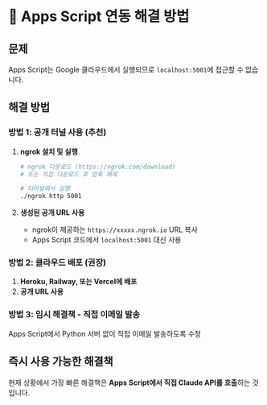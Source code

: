 # 🚀 Apps Script 연동 해결 방법

## 문제
Apps Script는 Google 클라우드에서 실행되므로 `localhost:5001`에 접근할 수 없습니다.

## 해결 방법

### 방법 1: 공개 터널 사용 (추천)
1. **ngrok 설치 및 실행**
   ```bash
   # ngrok 다운로드 (https://ngrok.com/download)
   # 또는 직접 다운로드 후 압축 해제
   
   # 터미널에서 실행
   ./ngrok http 5001
   ```

2. **생성된 공개 URL 사용**
   - ngrok이 제공하는 `https://xxxxx.ngrok.io` URL 복사
   - Apps Script 코드에서 `localhost:5001` 대신 사용

### 방법 2: 클라우드 배포 (권장)
1. **Heroku, Railway, 또는 Vercel에 배포**
2. **공개 URL 사용**

### 방법 3: 임시 해결책 - 직접 이메일 발송
Apps Script에서 Python 서버 없이 직접 이메일 발송하도록 수정

## 즉시 사용 가능한 해결책

현재 상황에서 가장 빠른 해결책은 **Apps Script에서 직접 Claude API를 호출**하는 것입니다.
